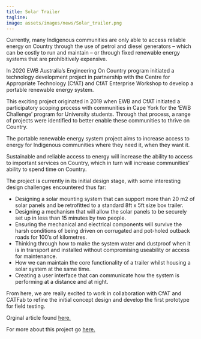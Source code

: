```yaml
---
title: Solar Trailer
tagline: 
image: assets/images/news/Solar_trailer.png
---
```


Currently, many Indigenous communities are only able to access reliable energy on Country through the use of petrol and diesel generators – which can be costly to run and maintain – or through fixed renewable energy systems that are prohibitively expensive.

In 2020 EWB Australia’s Engineering On Country program initiated a technology development project in partnership with the Centre for Appropriate Technology (CfAT) and CfAT Enterprise Workshop to develop a portable renewable energy system. 

This exciting project originated in 2019 when EWB and CfAT initiated a participatory scoping process with communities in Cape York for the ‘EWB Challenge’ program for University students. Through that process, a range of projects were identified to better enable these communities to thrive on Country.

The portable renewable energy system project aims to increase access to energy for Indigenous communities where they need it, when they want it. 

Sustainable and reliable access to energy will increase the ability to access to important services on Country, which in turn will increase communities’ ability to spend time on Country.

The project is currently in its initial design stage, with some interesting design challenges encountered thus far:

- Designing a solar mounting system that can support more than 20 m2 of solar panels and be retrofitted to a standard 8ft x 5ft size box trailer.
- Designing a mechanism that will allow the solar panels to be securely set up in less than 15 minutes by two people.
- Ensuring the mechanical and electrical components will survive the harsh conditions of being driven on corrugated and pot-holed outback roads for 100’s of kilometres.
- Thinking through how to make the system water and dustproof when it is in transport and installed without compromising useability or access for maintenance.
- How we can maintain the core functionality of a trailer whilst housing a solar system at the same time.
- Creating a user interface that can communicate how the system is performing at a distance and at night.

From here, we are really excited to work in collaboration with CfAT and CATFab to refine the initial concept design and develop the first prototype for field testing.


Orginal article found [here.](https://ewb.org.au/blog/2020/06/01/increasing-access-to-energy-on-country/)


For more about this project go [here.](https://cecs.anu.edu.au/news/solar-energy-innovations-and-robot-archaeologist-highlight-capstone-2021)
